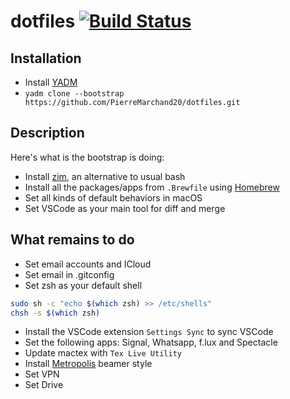 # dotfiles [![Build Status](https://travis-ci.com/PierreMarchand20/dotfiles.svg?branch=master)](https://travis-ci.com/PierreMarchand20/dotfiles)

## Installation

- Install [YADM](https://yadm.io)
- `yadm clone --bootstrap https://github.com/PierreMarchand20/dotfiles.git`

## Description

Here's what is the bootstrap is doing:

- Install [zim](https://github.com/zimfw/zimfw), an alternative to usual bash
- Install all the packages/apps from `.Brewfile` using [Homebrew](https://brew.sh)
- Set all kinds of default behaviors in macOS
- Set VSCode as your main tool for diff and merge

## What remains to do

- Set email accounts and ICloud
- Set email in .gitconfig
- Set zsh as your default shell

```bash
sudo sh -c "echo $(which zsh) >> /etc/shells"
chsh -s $(which zsh)
```

- Install the VSCode extension `Settings Sync` to sync VSCode
- Set the following apps: Signal, Whatsapp, f.lux and Spectacle
- Update mactex with `Tex Live Utility`
- Install [Metropolis](https://github.com/matze/mtheme) beamer style
- Set VPN
- Set Drive
